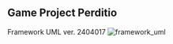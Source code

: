 ## Game Project Perditio

Framework UML ver. 2404017
![framework_uml](/uploads/d467819a71256aa3c5fad7be917f34ea/framework_uml.png)